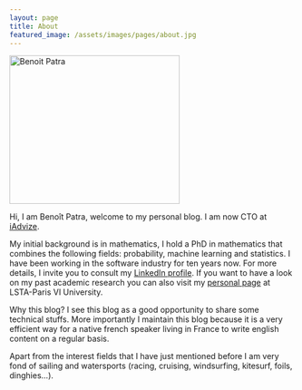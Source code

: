 ```yaml
---
layout: page
title: About
featured_image: /assets/images/pages/about.jpg
---
```


<p><a href="http://benoitpatra.com/wp-content/uploads/2013/07/P6094073_fav_cropped.jpg"><img class="size-medium wp-image-2037 alignright" src="http://benoitpatra.com/wp-content/uploads/2013/07/P6094073_fav_cropped-300x262.jpg" alt="Benoit Patra" width="300" height="262" /></a></p>
<p style="text-align: left;">Hi, I am Beno&icirc;t Patra, welcome to my personal blog. I am now CTO at <a title="iAdvize" href="https://www.iadvize.com/">iAdvize</a>. </p>
<p>My initial background is in mathematics, I hold a PhD in mathematics that combines the following fields: probability, machine learning and statistics. I have been working in the software industry for ten years now. For more details, I invite you to consult my <a title="LinkedIn profile" href="http://www.linkedin.com/pub/benoit-patra/10/a89/648">LinkedIn profile</a>. If you want to have a look on my past academic research you can also visit my <a title="personal page" href="http://www.lsta.upmc.fr/doct/patra/">personal page</a> at LSTA-Paris VI University.</p>
<p>Why this blog? I see this blog as a good opportunity to share some technical stuffs. More importantly I maintain this blog because it is a very efficient way for a native french speaker living in France to write english content on a regular basis.</p>
<p>Apart from the interest fields that I have just mentioned before I am very fond of sailing and watersports (racing, cruising, windsurfing, kitesurf, foils, dinghies...).</p>
